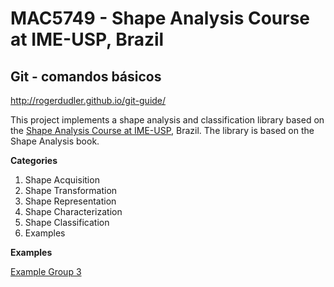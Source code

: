 # MAC5749 - Shape Analysis Course at IME-USP, Brazil

## Git - comandos básicos
http://rogerdudler.github.io/git-guide/


This project implements a shape analysis and classification library based on the [Shape Analysis Course at IME-USP](https://www.ime.usp.br/index.php?option=com_replicado&task=disciplina&sgldis=MAC5749), Brazil. The library is based on the Shape Analysis book.

**Categories**

1. Shape Acquisition
2. Shape Transformation
3. Shape Representation
4. Shape Characterization
5. Shape Classification
6. Examples


**Examples**

[Example Group 3](examples/Group_3.ipynb)
